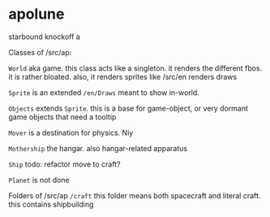 # apolune
starbound knockoff
a

Classes of /src/ap:

`World` aka game. this class acts like a singleton. it renders the different fbos. it is rather bloated. also, it renders sprites like /src/en renders draws

`Sprite` is an extended `/en/Draws` meant to show in-world.

`Objects` extends `Sprite`. this is a base for game-object, or very dormant game objects that need a tooltip

`Mover` is a destination for physics. Niy

`Mothership` the hangar. also hangar-related apparatus

`Ship` todo: refactor move to craft?

`Planet` is not done

Folders of /src/ap
`/craft` this folder means both spacecraft and literal craft. this contains shipbuilding
